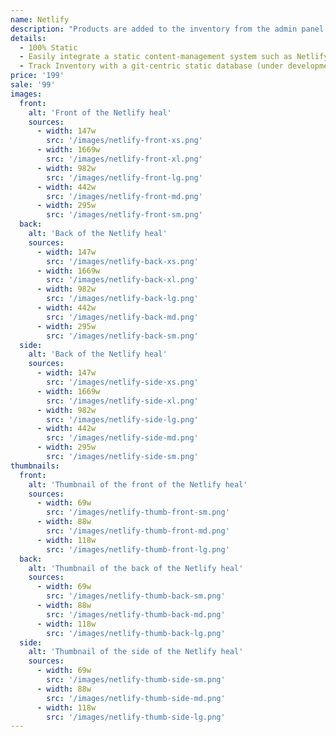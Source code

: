 ```yaml
---
name: Netlify
description: "Products are added to the inventory from the admin panel. You can access this from the gocommerce.com/admin page. Check it out to learn more.\_"
details:
  - 100% Static
  - Easily integrate a static content-management system such as Netlify-CMS
  - Track Inventory with a git-centric static database (under development)
price: '199'
sale: '99'
images:
  front:
    alt: 'Front of the Netlify heal'
    sources:
      - width: 147w
        src: '/images/netlify-front-xs.png'
      - width: 1669w
        src: '/images/netlify-front-xl.png'
      - width: 982w
        src: '/images/netlify-front-lg.png'
      - width: 442w
        src: '/images/netlify-front-md.png'
      - width: 295w
        src: '/images/netlify-front-sm.png'
  back:
    alt: 'Back of the Netlify heal'
    sources:
      - width: 147w
        src: '/images/netlify-back-xs.png'
      - width: 1669w
        src: '/images/netlify-back-xl.png'
      - width: 982w
        src: '/images/netlify-back-lg.png'
      - width: 442w
        src: '/images/netlify-back-md.png'
      - width: 295w
        src: '/images/netlify-back-sm.png'
  side:
    alt: 'Back of the Netlify heal'
    sources:
      - width: 147w
        src: '/images/netlify-side-xs.png'
      - width: 1669w
        src: '/images/netlify-side-xl.png'
      - width: 982w
        src: '/images/netlify-side-lg.png'
      - width: 442w
        src: '/images/netlify-side-md.png'
      - width: 295w
        src: '/images/netlify-side-sm.png'
thumbnails:
  front:
    alt: 'Thumbnail of the front of the Netlify heal'
    sources:
      - width: 69w
        src: '/images/netlify-thumb-front-sm.png'
      - width: 88w
        src: '/images/netlify-thumb-front-md.png'
      - width: 118w
        src: '/images/netlify-thumb-front-lg.png'
  back:
    alt: 'Thumbnail of the back of the Netlify heal'
    sources:
      - width: 69w
        src: '/images/netlify-thumb-back-sm.png'
      - width: 88w
        src: '/images/netlify-thumb-back-md.png'
      - width: 118w
        src: '/images/netlify-thumb-back-lg.png'
  side:
    alt: 'Thumbnail of the side of the Netlify heal'
    sources:
      - width: 69w
        src: '/images/netlify-thumb-side-sm.png'
      - width: 88w
        src: '/images/netlify-thumb-side-md.png'
      - width: 118w
        src: '/images/netlify-thumb-side-lg.png'
---
```

